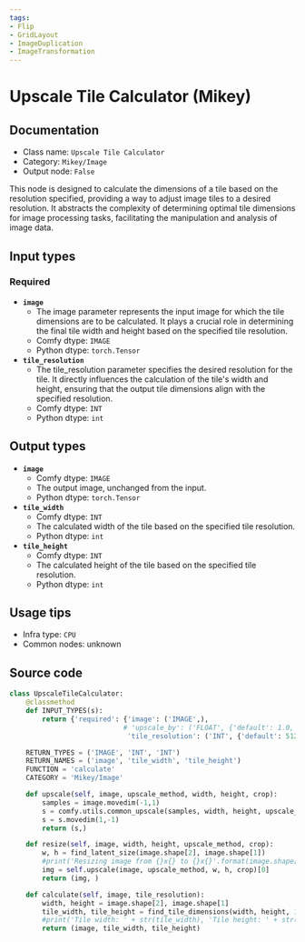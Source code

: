 ```yaml
---
tags:
- Flip
- GridLayout
- ImageDuplication
- ImageTransformation
---
```


# Upscale Tile Calculator (Mikey)
## Documentation
- Class name: `Upscale Tile Calculator`
- Category: `Mikey/Image`
- Output node: `False`

This node is designed to calculate the dimensions of a tile based on the resolution specified, providing a way to adjust image tiles to a desired resolution. It abstracts the complexity of determining optimal tile dimensions for image processing tasks, facilitating the manipulation and analysis of image data.
## Input types
### Required
- **`image`**
    - The image parameter represents the input image for which the tile dimensions are to be calculated. It plays a crucial role in determining the final tile width and height based on the specified tile resolution.
    - Comfy dtype: `IMAGE`
    - Python dtype: `torch.Tensor`
- **`tile_resolution`**
    - The tile_resolution parameter specifies the desired resolution for the tile. It directly influences the calculation of the tile's width and height, ensuring that the output tile dimensions align with the specified resolution.
    - Comfy dtype: `INT`
    - Python dtype: `int`
## Output types
- **`image`**
    - Comfy dtype: `IMAGE`
    - The output image, unchanged from the input.
    - Python dtype: `torch.Tensor`
- **`tile_width`**
    - Comfy dtype: `INT`
    - The calculated width of the tile based on the specified tile resolution.
    - Python dtype: `int`
- **`tile_height`**
    - Comfy dtype: `INT`
    - The calculated height of the tile based on the specified tile resolution.
    - Python dtype: `int`
## Usage tips
- Infra type: `CPU`
- Common nodes: unknown


## Source code
```python
class UpscaleTileCalculator:
    @classmethod
    def INPUT_TYPES(s):
        return {'required': {'image': ('IMAGE',),
                            # 'upscale_by': ('FLOAT', {'default': 1.0, 'min': 0.1, 'max': 10.0, 'step': 0.1}),
                             'tile_resolution': ('INT', {'default': 512, 'min': 1, 'max': 8192, 'step': 8})}}

    RETURN_TYPES = ('IMAGE', 'INT', 'INT')
    RETURN_NAMES = ('image', 'tile_width', 'tile_height')
    FUNCTION = 'calculate'
    CATEGORY = 'Mikey/Image'

    def upscale(self, image, upscale_method, width, height, crop):
        samples = image.movedim(-1,1)
        s = comfy.utils.common_upscale(samples, width, height, upscale_method, crop)
        s = s.movedim(1,-1)
        return (s,)

    def resize(self, image, width, height, upscale_method, crop):
        w, h = find_latent_size(image.shape[2], image.shape[1])
        #print('Resizing image from {}x{} to {}x{}'.format(image.shape[2], image.shape[1], w, h))
        img = self.upscale(image, upscale_method, w, h, crop)[0]
        return (img, )

    def calculate(self, image, tile_resolution):
        width, height = image.shape[2], image.shape[1]
        tile_width, tile_height = find_tile_dimensions(width, height, 1.0, tile_resolution)
        #print('Tile width: ' + str(tile_width), 'Tile height: ' + str(tile_height))
        return (image, tile_width, tile_height)

```
